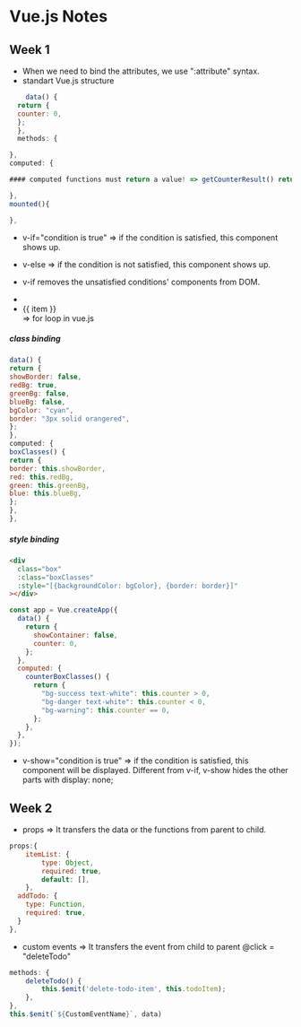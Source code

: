 # Vue.js Notes

## Week 1

- When we need to bind the attributes, we use ":attribute" syntax.
- standart Vue.js structure

```js
	data() {
  return {
  counter: 0,
  };
  },
  methods: {

},
computed: {

#### computed functions must return a value! => getCounterResult() return this.counter > 5 ? "Big" : "Small";

},
mounted(){

},
```

- v-if="condition is true" => if the condition is satisfied, this component shows up.
- v-else => if the condition is not satisfied, this component shows up.
- v-if removes the unsatisfied conditions' components from DOM.

- <li v-for="item in items" :key="item">{{ item }}</li> => for loop in vue.js

##### class binding

```js
data() {
return {
showBorder: false,
redBg: true,
greenBg: false,
blueBg: false,
bgColor: "cyan",
border: "3px solid orangered",
};
},
computed: {
boxClasses() {
return {
border: this.showBorder,
red: this.redBg,
green: this.greenBg,
blue: this.blueBg,
};
},
},
```

##### style binding

```html
<div
  class="box"
  :class="boxClasses"
  :style="[{backgroundColor: bgColor}, {border: border}]"
></div>
```

```js
const app = Vue.createApp({
  data() {
    return {
      showContainer: false,
      counter: 0,
    };
  },
  computed: {
    counterBoxClasses() {
      return {
        "bg-success text-white": this.counter > 0,
        "bg-danger text-white": this.counter < 0,
        "bg-warning": this.counter == 0,
      };
    },
  },
});
```

- v-show="condition is true" => if the condition is satisfied, this component will be displayed. Different from v-if, v-show hides the other parts with display: none;

## Week 2

- props => It transfers the data or the functions from parent to child.

```js
props:{
	itemList: {
		type: Object,
		required: true,
		default: [],
	},
  addTodo: {
    type: Function,
    required: true,
  }
},
```

- custom events => It transfers the event from child to parent
  @click = "deleteTodo"

```js
methods: {
	deleteTodo() {
		this.$emit('delete-todo-item', this.todoItem);
	},
},
this.$emit(`${CustomEventName}`, data)
```
